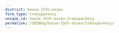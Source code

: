 ```yaml
---
district: house-15th-essex
form_type: transparency
unique_id: house-15th-essex-transparency
permalink: /2020bq/house-15th-essex/transparency/
---
```

